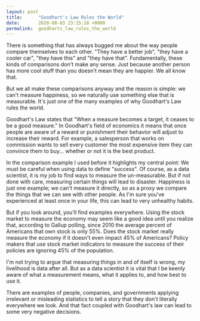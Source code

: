 ```yaml
---
layout: post
title:      "Goodhart's Law Rules the World"
date:       2020-08-03 23:15:18 +0000
permalink:  goodharts_law_rules_the_world
---
```



There is something that has always bugged me about the way people compare themselves to each other. "They have a better job", "they have a cooler car", "they have this" and "they have that". Fundamentally, these kinds of comparisons don't make any sense. Just because another person has more cool stuff than you doesn't mean they are happier. We all know that.

But we all make these comparisons anyway and the reason is simple: we can't measure happiness, so we naturally use something else that is measurable. It's just one of the many examples of why Goodhart's Law rules the world. 

Goodhart's Law states that "When a measure becomes a target, it ceases to be a good measure." In Goodhart's field of economics it means that once people are aware of a reward or punishment their behavior will adjust to increase their reward. For example, a salesperson that works on commission wants to sell every customer the most expensive item they can convince them to buy... whether or not it is the best product. 

In the comparison example I used before it highlights my central point: 
We must be careful when using data to define "success". 
Of course, as a data scientist, it is my job to find ways to measure the un-measurable. But if not done with care, measuring certain things will lead to disaster. Happiness is just one example; we can't measure it directly, so as a proxy we compare the things that we can see with other people. As I'm sure you've experienced at least once in your life, this can lead to very unhealthy habits.

But if you look around, you'll find examples everywhere. Using the stock market to measure the economy may seem like a good idea until you realize that, according to Gallup polling, since 2010 the average percent of Americans that own stock is only 55%. Does the stock market really measure the economy if it doesn't even impact 45% of Americans? Policy makers that use stock market indicators to measure the success of their policies are ignoring 45% of the population. 

I'm not trying to argue that measuring things in and of itself is wrong, my livelihood is data after all. But as a data scientist it is vital that I be keenly aware of what a measurement means, what it applies to, and how best to use it. 

There are examples of people, companies, and governments applying irrelevant or misleading statistics to tell a story that they don't literally everywhere we look. And that fact coupled with Goodhart's law can lead to some very negative decisions.
